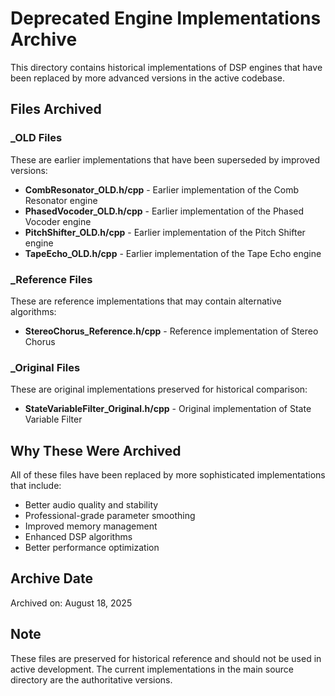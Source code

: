 # Deprecated Engine Implementations Archive

This directory contains historical implementations of DSP engines that have been replaced by more advanced versions in the active codebase.

## Files Archived

### _OLD Files
These are earlier implementations that have been superseded by improved versions:
- **CombResonator_OLD.h/cpp** - Earlier implementation of the Comb Resonator engine
- **PhasedVocoder_OLD.h/cpp** - Earlier implementation of the Phased Vocoder engine 
- **PitchShifter_OLD.h/cpp** - Earlier implementation of the Pitch Shifter engine
- **TapeEcho_OLD.h/cpp** - Earlier implementation of the Tape Echo engine

### _Reference Files
These are reference implementations that may contain alternative algorithms:
- **StereoChorus_Reference.h/cpp** - Reference implementation of Stereo Chorus

### _Original Files  
These are original implementations preserved for historical comparison:
- **StateVariableFilter_Original.h/cpp** - Original implementation of State Variable Filter

## Why These Were Archived

All of these files have been replaced by more sophisticated implementations that include:
- Better audio quality and stability
- Professional-grade parameter smoothing
- Improved memory management
- Enhanced DSP algorithms
- Better performance optimization

## Archive Date
Archived on: August 18, 2025

## Note
These files are preserved for historical reference and should not be used in active development. The current implementations in the main source directory are the authoritative versions.